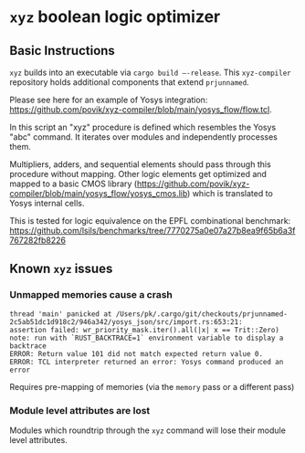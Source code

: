# `xyz` boolean logic optimizer

## Basic Instructions

`xyz` builds into an executable via `cargo build —-release`. This `xyz-compiler` repository holds additional components that extend `prjunnamed`.

Please see here for an example of Yosys integration: https://github.com/povik/xyz-compiler/blob/main/yosys_flow/flow.tcl.

In this script an "xyz" procedure is defined which resembles the Yosys "abc" command. It iterates over modules and independently processes them.

Multipliers, adders, and sequential elements should pass through this procedure without mapping. Other logic elements get optimized and mapped to a basic CMOS library (https://github.com/povik/xyz-compiler/blob/main/yosys_flow/yosys_cmos.lib) which is translated to Yosys internal cells.

This is tested for logic equivalence on the EPFL combinational benchmark: https://github.com/lsils/benchmarks/tree/7770275a0e07a27b8ea9f65b6a3f767282fb8226

## Known `xyz` issues

### Unmapped memories cause a crash

```
thread 'main' panicked at /Users/pk/.cargo/git/checkouts/prjunnamed-2c5ab51dc1d918c2/946a342/yosys_json/src/import.rs:653:21:
assertion failed: wr_priority_mask.iter().all(|x| x == Trit::Zero)
note: run with `RUST_BACKTRACE=1` environment variable to display a backtrace
ERROR: Return value 101 did not match expected return value 0.
ERROR: TCL interpreter returned an error: Yosys command produced an error
```

Requires pre-mapping of memories (via the `memory` pass or a different pass)

### Module level attributes are lost

Modules which roundtrip through the `xyz` command will lose their module level attributes.
